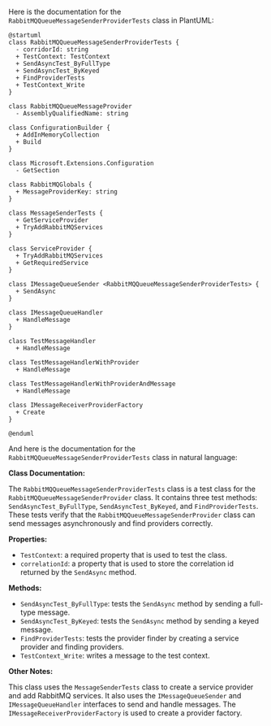 Here is the documentation for the `RabbitMQQueueMessageSenderProviderTests` class in PlantUML:

```plantuml
@startuml
class RabbitMQQueueMessageSenderProviderTests {
  - corridorId: string
  + TestContext: TestContext
  + SendAsyncTest_ByFullType
  + SendAsyncTest_ByKeyed
  + FindProviderTests
  + TestContext_Write
}

class RabbitMQQueueMessageProvider
  - AssemblyQualifiedName: string

class ConfigurationBuilder {
  + AddInMemoryCollection
  + Build
}

class Microsoft.Extensions.Configuration
  - GetSection

class RabbitMQGlobals {
  + MessageProviderKey: string
}

class MessageSenderTests {
  + GetServiceProvider
  + TryAddRabbitMQServices
}

class ServiceProvider {
  + TryAddRabbitMQServices
  + GetRequiredService
}

class IMessageQueueSender <RabbitMQQueueMessageSenderProviderTests> {
  + SendAsync
}

class IMessageQueueHandler
  + HandleMessage
}

class TestMessageHandler
  + HandleMessage

class TestMessageHandlerWithProvider
  + HandleMessage

class TestMessageHandlerWithProviderAndMessage
  + HandleMessage

class IMessageReceiverProviderFactory
  + Create
}

@enduml
```

And here is the documentation for the `RabbitMQQueueMessageSenderProviderTests` class in natural language:

**Class Documentation:**

The `RabbitMQQueueMessageSenderProviderTests` class is a test class for the `RabbitMQQueueMessageSenderProvider` class. It contains three test methods: `SendAsyncTest_ByFullType`, `SendAsyncTest_ByKeyed`, and `FindProviderTests`. These tests verify that the `RabbitMQQueueMessageSenderProvider` class can send messages asynchronously and find providers correctly.

**Properties:**

* `TestContext`: a required property that is used to test the class.
* `correlationId`: a property that is used to store the correlation id returned by the `SendAsync` method.

**Methods:**

* `SendAsyncTest_ByFullType`: tests the `SendAsync` method by sending a full-type message.
* `SendAsyncTest_ByKeyed`: tests the `SendAsync` method by sending a keyed message.
* `FindProviderTests`: tests the provider finder by creating a service provider and finding providers.
* `TestContext_Write`: writes a message to the test context.

**Other Notes:**

This class uses the `MessageSenderTests` class to create a service provider and add RabbitMQ services. It also uses the `IMessageQueueSender` and `IMessageQueueHandler` interfaces to send and handle messages. The `IMessageReceiverProviderFactory` is used to create a provider factory.